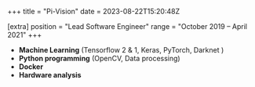 +++
title = "Pi-Vision"
date = 2023-08-22T15:20:48Z

[extra]
position = "Lead Software Engineer"
range = "October 2019 – April 2021"
+++

- **Machine Learning** (Tensorflow 2 & 1, Keras, PyTorch, Darknet )
- **Python programming** (OpenCV, Data processing)
- **Docker**
- **Hardware analysis**